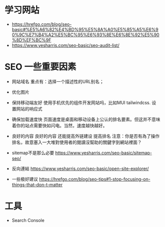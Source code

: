 # 学习网站
- https://hrefgo.com/blog/seo-basic#%E5%A6%82%E4%BD%95%E5%8A%A0%E5%85%A5%E6%90%9C%E7%B4%A2%E5%BC%95%E6%93%8E%E6%8E%92%E5%90%8D%EF%BC%9F
- https://www.yesharris.com/seo-basic/seo-audit-list/

# SEO 一些重要因素 

- 网站域名
重点有：选择一个描述性的URL别名；
- 优化图片
- 保持移动端友好
使用手机优先的组件开发网站吗，比如MUI tailwindcss.
设置网站的响应式
- 确保加载速度快
页面速度是桌面和移动设备上公认的排名要素。但这并不意味着你的站点需要快如闪电。当然，速度越快越好。
- 良好的内容
良好的内容 还能提高外链建设 提高排名
注意：你是否有為了操作排名，故意塞入一大堆對使用者的閱讀沒幫助的關鍵字到網站裡面？
- sitemap不是那么必要
https://www.yesharris.com/seo-basic/sitemap-seo/
- 反向連結
https://www.yesharris.com/seo-basic/open-site-explorer/

- 一些极好建议
https://hrefgo.com/blog/seo-tips#1-stop-focusing-on-things-that-don-t-matter

# 工具
- Search Console